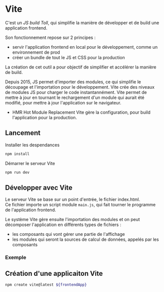 # Vite

C'est un *JS build Toll*, qui simplifie la manière de développer et de build une application frontend.

Son fonctionnement repose sur 2 principes :  
- servir l'application frontend en local pour le développement, comme un environnement de prod
- créer un bundle de tout le JS et CSS pour la production

La création de cet outil a pour objectif de simplifier et accélérer la manière de build. 

Depuis 2015, JS permet d'importer des modules, ce qui simplifie le découpage et l'importation pour le développement.
Vite crée des niveaux de modules JS pour charger le code instantannément.
Vite permet de mettre à jour en tournant le rechargement d'un module qui aurait été modifié, pour mettre à jour l'application sur le navigateur.
  - HMR Hot Module Replacement
Vite gère la configuration, pour build l'application pour la production.

## Lancement

Installer les despendances

```bash
npm install
```

Démarrer le serveur Vite

```bash
npm run dev
```

## Développer avec Vite

Le serveur Vite se base sur un point d'entrée, le fichier index.html.  
Ce fichier importe un script module `main.js`, qui fait tourner le programme de l'application frontend.

Le système Vite gère ensuite l'importation des modules et on peut décomposer l'application en différents types de fichiers :
- les composants qui vont gérer une partie de l'affichage
- les modules qui seront la sources de calcul de données, appelés par les composants

### Exemple



## Création d'une applicaiton Vite

```bash
npm create vite@latest ${frontendApp}
```